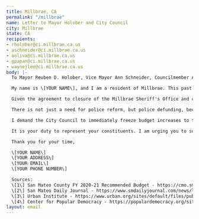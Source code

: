 ```yaml
---
title: Millbrae, CA
permalink: "/millbrae"
name: Letter to Mayor Holober and City Council
city: Millbrae
state: CA
recipients:
- rholober@ci.millbrae.ca.us
- aschneider@ci.millbrae.ca.us
- aoliva@ci.millbrae.ca.us
- gpapan@ci.millbrae.ca.us
- waynejlee@ci.millbrae.ca.us
body: |-
  To Mayor Reuben D. Holober, Vice Mayor Ann Schneider, Councilmember Anne Oliva, Councilmember Gina Papan, and Councilmember Wayne Lee,

  My name is \[YOUR NAME\], and I am a resident of Millbrae. This past week, our nation and community have been gripped by protests calling for an end to racism and anti-Blackness and a complete overhaul in our approach to criminal justice in America. I am demanding real change be made to the way this city allocates its resources.

  Given the agreement to closure of the Millbrae Sheriff's Office and contract with the San Mateo County Sheriff's Office, it is your responsibility to advocate for change within the SMCSO, an institution that continues to perpetuate systemic racism. The San Mateo County Sheriff's Office's recommended budget for FY 2020-2021 calls for a $10.6 million dollar increase \[1\]. This comes during a year when Millbrae's spending is "projected to reach $32.1 million in the upcoming budget, despite cutting spending in the Department of Public Works from $10.4 million in the current fiscal year to $4.5 million in FY 2020-21" \[2\].

  There is not just a need for police reform, but police defunding, because the underlying culture of the police force is built upon racism and inequity. According to the results of a 2015 survey by the Police Executive Research Forum, the average police recruit spends 58 hours learning how to shoot and only 8 hours learning how to de-escalate. They are not trained or equipped to react to the vast majority of crises. Phillip McHarris, a doctoral candidate focusing on race, argues that we must work towards a reality in which healthcare workers and emergency response teams handle substance abuse, domestic violence, homelessness, and mental health cases. Policies to “improve the police” are not enough, as there is no evidence that implicit bias training or community relations initiatives help with reducing the abuses of policing \[3\]. We need to re-imagine public safety to prioritize alternatives to conflict rather than defaulting to violence.

  I demand the City Council to immediately freeze budget increases to the Millbrae Police Bureau, demilitarize our forces, and reallocate funds from police to behavioral health crisis response and community-led health and safety initiatives. Research shows that a living wage, access to holistic health services and treatment, educational opportunity, and stable housing are far more successful at reducing crime than police or prisons \[4\].

  It is your duty to represent your constituents. I am urging you to support defunding the police for the 2020-2021 fiscal year, so that we can invest more in social programs and resources. We can be a beacon for other cities to follow if only we have the courage to change.

  Thank you for your time,

  \[YOUR NAME\]
  \[YOUR ADDRESS\]
  \[YOUR EMAIL\]
  \[YOUR PHONE NUMBER\]

  Sources:
  \[1\] San Mateo County FY 2020-21 Recommended Budget - https://cmo.smcgov.org/sites/cmo.smcgov.org/files/documents/files/FY%202020-21%20Recommended%20Budget_0.pdf
  \[2\] San Mateo Daily Journal - https://www.smdailyjournal.com/news/local/millbrae-eyes-budget-blow/article_5ea64608-a3b3-11ea-8596-ab4ff9270a49.html
  \[3\] Urban Institute - https://www.urban.org/sites/default/files/publication/100705/learning_to_build_police-community_trust_3.pdf
  \[4\] Center for Popular Democracy - https://populardemocracy.org/sites/default/files/Freedom%20To%20Thrive%2C%20Higher%20Res%20Version.pdf
layout: email
---
```


